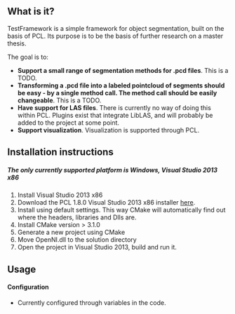 ## What is it?

TestFramework is a simple framework for object segmentation, built on the basis of PCL. Its purpose is to be the basis of further research on a master thesis.

The goal is to:

- **Support a small range of segmentation methods for .pcd files**. This is a TODO.
- **Transforming a .pcd file into a labeled pointcloud of segments should be easy - by a single method call. The method call should be easily changeable**. This is a TODO.
- **Have support for LAS files**. There is currently no way of doing this within PCL. Plugins exist that integrate LibLAS, and will probably be added to the project at some point.
- **Support visualization**. Visualization is supported through PCL.


## Installation instructions

##### The only currently supported platform is Windows, Visual Studio 2013 x86

1. Install Visual Studio 2013 x86
2. Download the PCL 1.8.0 Visual Studio 2013 x86 installer
[here](
https://onedrive.live.com/?authkey=%21ANl0c3A-90fFJ8k&cid=EC9EBB2646FF189A&id=EC9EBB2646FF189A%2151752&parId=EC9EBB2646FF189A%2151744&action=locate).
3. Install using default settings. This way CMake will automatically find out where the headers, libraries and Dlls are.
4. Install CMake version > 3.1.0
5. Generate a new project using CMake
6. Move OpenNI.dll to the solution directory
7. Open the project in Visual Studio 2013, build and run it.

## Usage

#### Configuration

- Currently configured through variables in the code.

